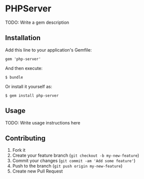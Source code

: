 # PHPServer

TODO: Write a gem description

## Installation

Add this line to your application's Gemfile:

    gem 'php-server'

And then execute:

    $ bundle

Or install it yourself as:

    $ gem install php-server

## Usage

TODO: Write usage instructions here

## Contributing

1. Fork it
2. Create your feature branch (`git checkout -b my-new-feature`)
3. Commit your changes (`git commit -am 'Add some feature'`)
4. Push to the branch (`git push origin my-new-feature`)
5. Create new Pull Request
